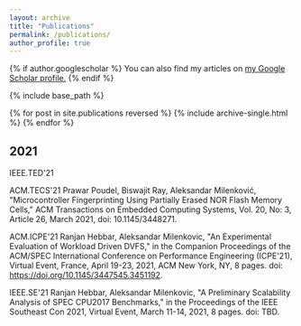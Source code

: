 ```yaml
---
layout: archive
title: "Publications"
permalink: /publications/
author_profile: true
---
```


{% if author.googlescholar %}
  You can also find my articles on <u><a href="https://scholar.google.com/citations?user=JNrVfvgAAAAJ&hl=en">my Google Scholar profile</a>.</u>
{% endif %}

{% include base_path %}

{% for post in site.publications reversed %}
  {% include archive-single.html %}
{% endfor %}

2021
------
IEEE.TED'21 

ACM.TECS'21 Prawar Poudel, Biswajit Ray, Aleksandar Milenković, "Microcontroller Fingerprinting Using Partially Erased NOR Flash Memory Cells," ACM Transactions on Embedded Computing Systems, Vol. 20, No: 3, Article 26, March 2021, doi: 10.1145/3448271.

ACM.ICPE'21 Ranjan Hebbar, Aleksandar Milenkovic, "An Experimental Evaluation of Workload Driven DVFS," in the Companion Proceedings of the ACM/SPEC International Conference on Performance Engineering (ICPE'21), Virtual Event, France, April 19-23, 2021, ACM New York, NY, 8 pages. doi: https://doi.org/10.1145/3447545.3451192.

IEEE.SE'21 Ranjan Hebbar, Aleksandar Milenkovic, "A Preliminary Scalability Analysis of SPEC CPU2017 Benchmarks," in the Proceedings of the IEEE Southeast Con 2021, Virtual Event, March 11-14, 2021, 8 pages. doi: TBD.
